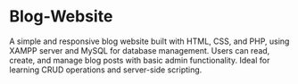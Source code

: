 # Blog-Website
A simple and responsive blog website built with HTML, CSS, and PHP, using XAMPP server and MySQL for database management. Users can read, create, and manage blog posts with basic admin functionality. Ideal for learning CRUD operations and server-side scripting.
